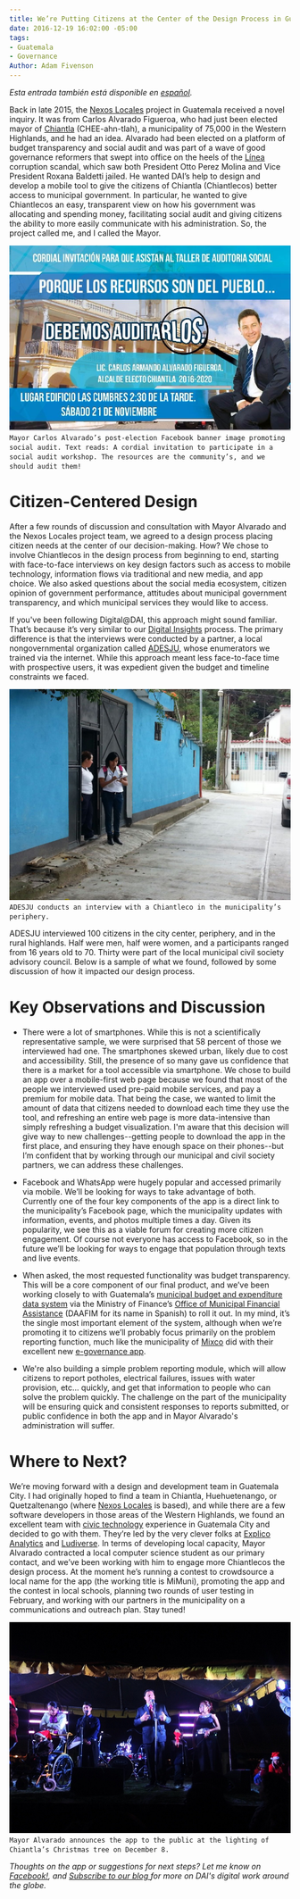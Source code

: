 ```yaml
---
title: We’re Putting Citizens at the Center of the Design Process in Guatemala
date: 2016-12-19 16:02:00 -05:00
tags:
- Guatemala
- Governance
Author: Adam Fivenson
---
```


*Esta entrada también está disponible en [español](http://dai-global-digital.com/diseno-ciudadano-guatemala.html).*

Back in late 2015, the [Nexos Locales](http://www.dai.com/our-work/projects/guatemala-nexos-locales) project in Guatemala received a novel inquiry. It was from Carlos Alvarado Figueroa, who had just been elected mayor of [Chiantla](https://goo.gl/maps/5vfAjrmthUM2) (CHEE-ahn-tlah), a municipality of 75,000 in the Western Highlands, and he had an idea. Alvarado had been elected on a platform of budget transparency and social audit and was part of a wave of good governance reformers that swept into office on the heels of the [Línea](http://www.insightcrime.org/news-analysis/guatemala-s-government-corruption-scandals-explained) corruption scandal, which saw both President Otto Perez Molina and Vice President Roxana Baldetti jailed. He wanted DAI’s help to design and develop a mobile tool to give the citizens of Chiantla (Chiantlecos) better access to municipal government. In particular, he wanted to give Chiantlecos an easy, transparent view on how his government was allocating and spending money, facilitating social audit and giving citizens the ability to more easily communicate with his administration. So, the project called me, and I called the Mayor.

![audit.jpg](/uploads/audit.jpg)
`Mayor Carlos Alvarado’s post-election Facebook banner image promoting social audit. Text reads: A cordial invitation to participate in a social audit workshop. The resources are the community’s, and we should audit them!`

<!--more-->

# Citizen-Centered Design

After a few rounds of discussion and consultation with Mayor Alvarado and the Nexos Locales project team, we agreed to a design process placing citizen needs at the center of our decision-making. How? We chose to involve Chiantlecos in the design process from beginning to end, starting with face-to-face interviews on key design factors such as access to mobile technology, information flows via traditional and new media, and app choice. We also asked questions about the social media ecosystem, citizen opinion of government performance, attitudes about municipal government transparency, and which municipal services they would like to access.

If you've been following Digital@DAI, this approach might sound familiar. That’s because it’s very similar to our [Digital Insights](https://dai-global-digital.com/tags/?tag=digital-insights) process. The primary difference is that the interviews were conducted by a partner, a local nongovernmental organization called [ADESJU](https://www.facebook.com/Asociaci%C3%B3n-Para-el-Desarrollo-Sostenible-de-la-Juventud-130288017040702/), whose enumerators we trained via the internet. While this approach meant less face-to-face time with prospective users, it was expedient given the budget and timeline constraints we faced. 

![WhatsApp-Image-20160618 (10).jpeg](/uploads/WhatsApp-Image-20160618%20(10).jpeg)
`ADESJU conducts an interview with a Chiantleco in the municipality’s periphery.`

ADESJU interviewed 100 citizens in the city center, periphery, and in the rural highlands. Half were men, half were women, and a participants ranged from 16 years old to 70. Thirty were part of the local municipal civil society advisory council. Below is a sample of what we found, followed by some discussion of how it impacted our design process.

<script id="infogram_0_77b964f2-843a-45a3-b683-b1ff4cae7418" title="Chiantla Citizen Survey" src="//e.infogr.am/js/dist/embed.js?38B" type="text/javascript"></script>

# Key Observations and Discussion

* There were a lot of smartphones. While this is not a scientifically representative sample, we were surprised that 58 percent of those we interviewed had one. The smartphones skewed urban, likely due to cost and accessibility. Still, the presence of so many gave us confidence that there is a market for a tool accessible via smartphone. We chose to build an app over a mobile-first web page because we found that most of the people we interviewed used pre-paid mobile services, and pay a premium for mobile data. That being the case, we wanted to limit the amount of data that citizens needed to download each time they use the tool, and refreshing an entire web page is more data-intensive than simply refreshing a budget visualization. I'm aware that this decision will give way to new challenges--getting people to download the app in the first place, and ensuring they have enough space on their phones--but I’m confident that by working through our municipal and civil society partners, we can address these challenges. 

* Facebook and WhatsApp were hugely popular and accessed primarily via mobile. We’ll be looking for ways to take advantage of both. Currently one of the four key components of the app is a direct link to the municipality’s Facebook page, which the municipality updates with information, events, and photos multiple times a day. Given its popularity, we see this as a viable forum for creating more citizen engagement. Of course not everyone has access to Facebook, so in the future we’ll be looking for ways to engage that population through texts and live events. 

* When asked, the most requested functionality was budget transparency. This will be a core component of our final product, and we’ve been working closely to with Guatemala’s [municipal budget and expenditure data system](http://portalgl.minfin.gob.gt/Paginas/PortalGobiernosLocales.aspx) via the Ministry of Finance’s [Office of Municipal Financial Assistance](http://www.minfin.gob.gt/index.php/noticias-minfin-2014/1707-19-la-direccion-de-asistencia-a-la-administracion-financiera-municipal-daafim-habilita-oficinas-de-atencion-para-municipalidades) (DAAFIM for its name in Spanish) to roll it out. In my mind, it’s the single most important element of the system, although when we’re promoting it to citizens we’ll probably focus primarily on the problem reporting function, much like the municipality of [Mixco](https://goo.gl/maps/3kcptFFKe2S2) did with their excellent new [e-governance app](http://www.mixcoapp.com/).

* We're also building a simple problem reporting module, which will allow citizens to report potholes, electrical failures, issues with water provision, etc... quickly, and get that information to people who can solve the problem quickly. The challenge on the part of the municipality will be ensuring quick and consistent responses to reports submitted, or public confidence in both the app and in Mayor Alvarado's administration will suffer. 

# Where to Next?

We’re moving forward with a design and development team in Guatemala City. I had originally hoped to find a team in Chiantla, Huehuetenango, or Quetzaltenango (where [Nexos Locales](https://www.facebook.com/USAID.NexosLocales/) is based), and while there are a few software developers in those areas of the Western Highlands, we found an excellent team with [civic technology](http://www.govtech.com/civic/What-is-Civic-Tech.html) experience in Guatemala City and decided to go with them. They’re led by the very clever folks at [Explico Analytics](http://explicoanalytics.com/) and [Ludiverse](http://www.ludiverse.net/). In terms of developing local capacity, Mayor Alvarado contracted a local computer science student as our primary contact, and we’ve been working with him to engage more Chiantlecos the design process. At the moment he’s running a contest to crowdsource a local name for the app (the working title is MiMuni), promoting the app and the contest in local schools, planning two rounds of user testing in February, and working with our partners in the municipality on a communications and outreach plan. Stay tuned!

![Archivo_0011.jpeg](/uploads/Archivo_0011.jpeg)
`Mayor Alvarado announces the app to the public at the lighting of Chiantla’s Christmas tree on December 8.`

*Thoughts on the app or suggestions for next steps? Let me know on [Facebook!](https://www.facebook.com/DAIGlobal/posts/10154791483840797), and [Subscribe to our blog ](https://confirmsubscription.com/h/r/066AFBA15492935C)for more on DAI's digital work around the globe.*